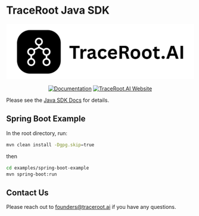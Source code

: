 # TraceRoot Java SDK

<div align="center">
  <a href="https://traceroot.ai/">
    <img src="https://raw.githubusercontent.com/traceroot-ai/traceroot/main/misc/images/traceroot_logo.png" alt="TraceRoot Logo">
  </a>
</div>

<div align="center">

[![Documentation][docs-image]][docs-url]
[![TraceRoot.AI Website][company-website-image]][company-website-url]

</div>

Please see the [Java SDK Docs](https://docs.traceroot.ai/sdk/java) for details.

## Spring Boot Example

In the root directory, run:

```bash
mvn clean install -Dgpg.skip=true
```

then

```bash
cd examples/spring-boot-example
mvn spring-boot:run
```

## Contact Us

Please reach out to founders@traceroot.ai if you have any questions.

[company-website-image]: https://img.shields.io/badge/website-traceroot.ai-black
[company-website-url]: https://traceroot.ai
[docs-image]: https://img.shields.io/badge/docs-traceroot.ai-0dbf43
[docs-url]: https://docs.traceroot.ai
